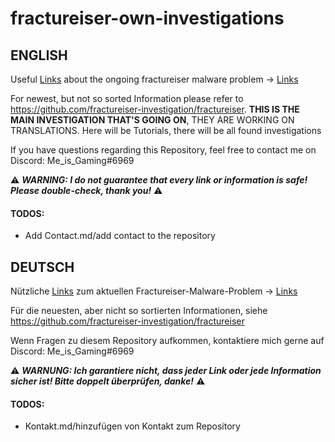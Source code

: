 # fractureiser-own-investigations

## ENGLISH

Useful [Links](./LINKS.md) about the ongoing fractureiser malware problem -> [Links](./LINKS.md)

For newest, but not so sorted Information please refer to <https://github.com/fractureiser-investigation/fractureiser>. **THIS IS THE MAIN INVESTIGATION THAT'S GOING ON**, THEY ARE WORKING ON TRANSLATIONS. Here will be Tutorials, there will be all found investigations



If you have questions regarding this Repository, feel free to contact me on Discord: Me_is_Gaming#6969


⚠ **_WARNING: I do not guarantee that every link or information is safe! Please double-check, thank you!_** ⚠




#### TODOS:

* Add Contact.md/add contact to the repository


## DEUTSCH

Nützliche [Links](./LINKS.md) zum aktuellen Fractureiser-Malware-Problem -> [Links](./LINKS.md)

Für die neuesten, aber nicht so sortierten Informationen, siehe <https://github.com/fractureiser-investigation/fractureiser>

Wenn Fragen zu diesem Repository aufkommen, kontaktiere mich gerne auf Discord: Me_is_Gaming#6969

⚠ **_WARNUNG: Ich garantiere nicht, dass jeder Link oder jede Information sicher ist! Bitte doppelt überprüfen, danke!_** ⚠

#### TODOS:

* Kontakt.md/hinzufügen von Kontakt zum Repository
